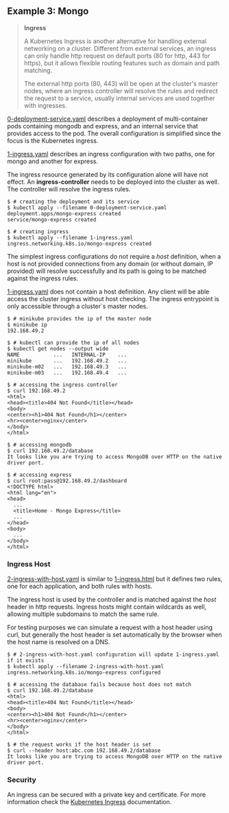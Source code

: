 ## Example 3: Mongo

> **Ingress**
>
> A Kubernetes Ingress is another alternative for handling external networking on a cluster. Different from external services, an ingress can only handle http request on default ports (80 for http, 443 for https), but it allows flexible routing features such as domain and path matching.
>
> The external http ports (80, 443) will be open at the cluster's master nodes, where an ingress controller will resolve the rules and redirect the request to a service, usually internal services are used together with ingresses.

[0-deployment-service.yaml](./0-configmap.yaml) describes a deployment of multi-container pods containing mongodb and express, and an internal service that provides access to the pod. The overall configuration is simplified since the focus is the Kubernetes ingress.

[1-ingress.yaml](./1-ingress.yaml) describes an ingress configuration with two paths, one for mongo and another for express.

The ingress resource generated by its configuration alone will have not effect. An **ingress-controller** needs to be deployed into the cluster as well. The controller will resolve the ingress rules.

```shell
$ # creating the deployment and its service
$ kubectl apply --filename 0-deployment-service.yaml
deployment.apps/mongo-express created
service/mongo-express created

$ # creating ingress
$ kubectl apply --filename 1-ingress.yaml
ingress.networking.k8s.io/mongo-express created
```

The simplest ingress configurations do not require a _host_ definition, when a host is not provided connections from any domain (or without domain, IP provided) will resolve successfully and its path is going to be matched against the ingress rules.

[1-ingress.yaml](./1-ingress.yaml) does not contain a host definition. Any client will be able access the cluster ingress without host checking. The ingress entrypoint is only accessible through a cluster`s master nodes.

```shell
$ # minikube provides the ip of the master node
$ minikube ip
192.168.49.2

$ # kubectl can provide the ip of all nodes
$ kubectl get nodes --output wide
NAME           ...   INTERNAL-IP    ...
minikube       ...   192.168.49.2   ...
minikube-m02   ...   192.168.49.3   ...
minikube-m03   ...   192.168.49.4   ...

$ # accessing the ingress controller
$ curl 192.168.49.2
<html>
<head><title>404 Not Found</title></head>
<body>
<center><h1>404 Not Found</h1></center>
<hr><center>nginx</center>
</body>
</html>

$ # accessing mongodb
$ curl 192.168.49.2/database
It looks like you are trying to access MongoDB over HTTP on the native driver port.

$ # accessing express
$ curl root:pass@192.168.49.2/dashboard
<!DOCTYPE html>
<html lang="en">
<head>
  ...
  <title>Home - Mongo Express</title>
  ...
</head>
<body>
  ...
</body>
</html>
```

### Ingress Host

[2-ingress-with-host.yaml](./2-ingress-with-host.yaml) is similar to [1-ingress.html](./1-ingress.yaml) but it defines two rules, one for each application, and both rules with hosts.

The ingress host is used by the controller and is matched against the _host_ header in http requests. Ingress hosts might contain wildcards as well, allowing multiple subdomains to match the same rule.

For testing purposes we can simulate a request with a host header using curl, but generally the host header is set automatically by the browser when the host name is resolved on a DNS.

```shell
$ # 2-ingress-with-host.yaml configuration will update 1-ingress.yaml if it exists
$ kubectl apply --filename 2-ingress-with-host.yaml
ingress.networking.k8s.io/mongo-express configured

$ # accessing the database fails because host does not match
$ curl 192.168.49.2/database
<html>
<head><title>404 Not Found</title></head>
<body>
<center><h1>404 Not Found</h1></center>
<hr><center>nginx</center>
</body>
</html>

$ # the request works if the host header is set
$ curl --header host:abc.com 192.168.49.2/database
It looks like you are trying to access MongoDB over HTTP on the native driver port.
```

### Security

An ingress can be secured with a private key and certificate. For more information check the [Kubernetes Ingress](https://kubernetes.io/docs/concepts/services-networking/ingress/) documentation.
